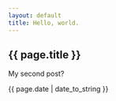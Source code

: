 ```yaml
---
layout: default
title: Hello, world.
---
```

<h2>{{ page.title }}</h2>
<p>My second post?</p>
<p>{{ page.date | date_to_string }}</p>

